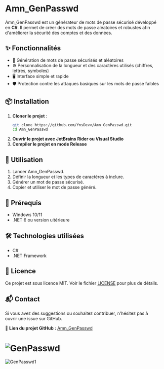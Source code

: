 # Amn_GenPasswd

Amn_GenPasswd est un générateur de mots de passe sécurisé développé en **C#**. Il permet de créer des mots de passe aléatoires et robustes afin d'améliorer la sécurité des comptes et des données.

## ✨ Fonctionnalités

- 🔑 Génération de mots de passe sécurisés et aléatoires
- ⚙️ Personnalisation de la longueur et des caractères utilisés (chiffres, lettres, symboles)
- 🖥️ Interface simple et rapide
- 🛡️ Protection contre les attaques basiques sur les mots de passe faibles

## 📦 Installation

1. **Cloner le projet** :
   ```sh
   git clone https://github.com/YnsDevv/Amn_GenPasswd.git
   cd Amn_GenPasswd
   ```
2. **Ouvrir le projet avec JetBrains Rider ou Visual Studio**
3. **Compiler le projet en mode Release**

## 🚀 Utilisation

1. Lancer Amn_GenPasswd.
2. Définir la longueur et les types de caractères à inclure.
3. Générer un mot de passe sécurisé.
4. Copier et utiliser le mot de passe généré.

## 📖 Prérequis

- Windows 10/11
- .NET 6 ou version ultérieure

## 🛠️ Technologies utilisées

- C#
- .NET Framework

## 📜 Licence

Ce projet est sous licence MIT. Voir le fichier [LICENSE](LICENSE) pour plus de détails.

## 📬 Contact

Si vous avez des suggestions ou souhaitez contribuer, n'hésitez pas à ouvrir une issue sur GitHub.

🔗 **Lien du projet GitHub :** [Amn_GenPasswd](https://github.com/YnsDevv/Amn_GenPasswd)




# ![GenPasswd](https://github.com/Amine945222/Amn_GenPasswd/assets/102465106/4a9dd12e-ffeb-4ce7-b41e-87a212c3596d)
![GenPasswd1](https://github.com/Amine945222/Amn_GenPasswd/assets/102465106/8b9f6734-9aaf-415a-acbc-d1bebcb17b64)
